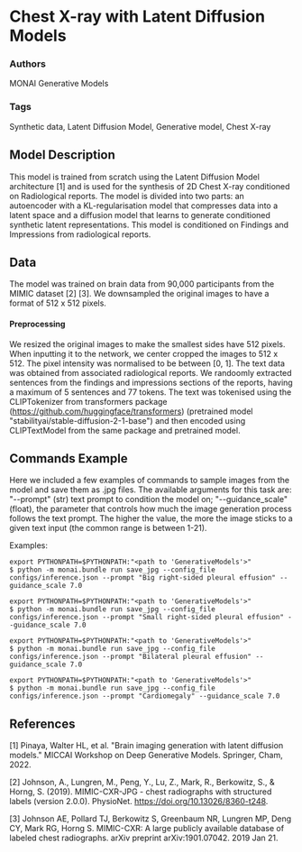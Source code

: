 # Chest X-ray with Latent Diffusion Models

### **Authors**

MONAI Generative Models

### **Tags**
Synthetic data, Latent Diffusion Model, Generative model, Chest X-ray

## **Model Description**
This model is trained from scratch using the Latent Diffusion Model architecture [1] and is used for the synthesis of
2D Chest X-ray conditioned on Radiological reports. The model is divided into two parts: an autoencoder with a
KL-regularisation model that compresses data into a latent space and a diffusion model that learns to generate
conditioned synthetic latent representations. This model is conditioned on Findings and Impressions from radiological
reports.

## **Data**
The model was trained on brain data from 90,000 participants from the MIMIC dataset [2] [3]. We downsampled the
original images to have a format of 512 x 512 pixels.

#### **Preprocessing**
We resized the original images to make the smallest sides have 512 pixels. When inputting it to the network, we center
cropped the images to 512 x 512. The pixel intensity was normalised to be between [0, 1]. The text data was obtained
from associated radiological reports. We randoomly extracted sentences from the findings and impressions sections of the
reports, having a maximum of 5 sentences and 77 tokens. The text was tokenised using the CLIPTokenizer from
transformers package (https://github.com/huggingface/transformers) (pretrained model
"stabilityai/stable-diffusion-2-1-base") and then encoded using CLIPTextModel from the same package and pretrained
model.


## **Commands Example**
Here we included a few examples of commands to sample images from the model and save them as .jpg files. The available
arguments for this task are: "--prompt" (str) text prompt to condition the model on; "--guidance_scale" (float), the
parameter that controls how much the image generation process follows the text prompt. The higher the value, the more
the image sticks to a given text input (the common range is between 1-21).

Examples:

```shell
export PYTHONPATH=$PYTHONPATH:"<path to 'GenerativeModels'>"
$ python -m monai.bundle run save_jpg --config_file configs/inference.json --prompt "Big right-sided pleural effusion" --guidance_scale 7.0
```

```shell
export PYTHONPATH=$PYTHONPATH:"<path to 'GenerativeModels'>"
$ python -m monai.bundle run save_jpg --config_file configs/inference.json --prompt "Small right-sided pleural effusion" --guidance_scale 7.0
```

```shell
export PYTHONPATH=$PYTHONPATH:"<path to 'GenerativeModels'>"
$ python -m monai.bundle run save_jpg --config_file configs/inference.json --prompt "Bilateral pleural effusion" --guidance_scale 7.0
```

```shell
export PYTHONPATH=$PYTHONPATH:"<path to 'GenerativeModels'>"
$ python -m monai.bundle run save_jpg --config_file configs/inference.json --prompt "Cardiomegaly" --guidance_scale 7.0
```


## **References**


[1] Pinaya, Walter HL, et al. "Brain imaging generation with latent diffusion models." MICCAI Workshop on Deep Generative Models. Springer, Cham, 2022.

[2] Johnson, A., Lungren, M., Peng, Y., Lu, Z., Mark, R., Berkowitz, S., & Horng, S. (2019). MIMIC-CXR-JPG - chest radiographs with structured labels (version 2.0.0). PhysioNet. https://doi.org/10.13026/8360-t248.

[3] Johnson AE, Pollard TJ, Berkowitz S, Greenbaum NR, Lungren MP, Deng CY, Mark RG, Horng S. MIMIC-CXR: A large publicly available database of labeled chest radiographs. arXiv preprint arXiv:1901.07042. 2019 Jan 21.
